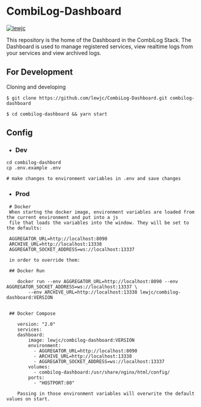 # CombiLog-Dashboard

[![lewjc](https://circleci.com/gh/lewjc/CombiLog-Dashboard.svg?style=shield&circle-token=40ec36a58de1c2a9498fee07abe989ee774bf874)](https://app.circleci.com/pipelines/github/lewjc/CombiLog-Dashboard)

This repository is the home of the Dashboard in the CombiLog Stack. The Dashboard is used to manage registered services, view realtime logs from your services and view archived logs.

## For Development

Cloning and developing

```
$ git clone https://github.com/lewjc/CombiLog-Dashboard.git combilog-dashboard

$ cd combilog-dashboard && yarn start

```

## Config

- ### Dev

```
cd combilog-dashbord
cp .env.example .env

# make changes to environment variables in .env and save changes
```

- ### Prod

```
 # Docker
 When startng the docker image, environment variables are loaded from the current environment and put into a js
 file that loads the variables into the window. They will be set to the defaults:

 AGGREGATOR_URL=http://localhost:8090
 ARCHIVE_URL=http://localhost:13338
 AGGREGATOR_SOCKET_ADDRESS=ws://localhost:13337

 in order to override them:

 ## Docker Run

    docker run --env AGGREGATOR_URL=http://localhost:8090 --env AGGREGATOR_SOCKET_ADDRESS=ws://localhost:13337 \
        --env ARCHIVE_URL=http://localhost:13338 lewjc/combilog-dashboard:VERSION


 ## Docker Compose

    version: "2.0"
    services:
    dashboard:
        image: lewjc/combilog-dashboard:VERSION
        environment:
          - AGGREGATOR_URL=http://localhost:8090
          - ARCHIVE_URL=http://localhost:13338
          - AGGREGATOR_SOCKET_ADDRESS=ws://localhost:13337
        volumes:
          - combilog-dashboard:/usr/share/nginx/html/config/
        ports:
          - "HOSTPORT:80"

    Passing in those environment variables will overwrite the default values on start.







```
